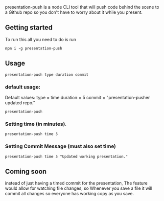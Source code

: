 presentation-push is a node CLI tool that will push code behind the scene to a Github repo so you don't have to worry about it while you present.

## Getting started
To run this all you need to do is run
```
npm i -g presentation-push
```


## Usage
```
presentation-push type duration commit
```

### default usage:
Default values: 
type = time
duration = 5
commit = "presentation-pusher updated repo."
```
presentation-push
```

### Setting time (in minutes).
```
presentation-push time 5
```

### Setting Commit Message (must also set time)
```
presentation-push time 5 "Updated working presentation."
```



## Coming soon

instead of just having a timed commit for the presentation, The feature would allow for watching file changes, so Whenever you save a file it will commit all changes so everyone has working copy as you save.

